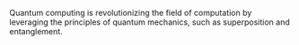 Quantum computing is revolutionizing the field of computation by leveraging the principles of quantum mechanics, such as superposition and entanglement.
